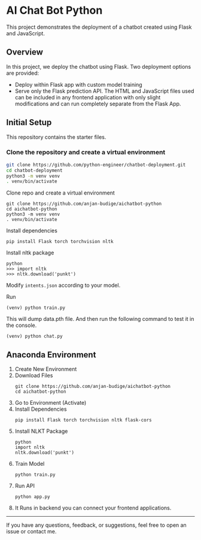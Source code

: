 # AI Chat Bot Python

This project demonstrates the deployment of a chatbot created using Flask and JavaScript.

## Overview

In this project, we deploy the chatbot using Flask. Two deployment options are provided:

- Deploy within Flask app with custom model training
- Serve only the Flask prediction API. The HTML and JavaScript files used can be included in any frontend application with only slight modifications and can run completely separate from the Flask App.

## Initial Setup

This repository contains the starter files.

### Clone the repository and create a virtual environment

```bash
git clone https://github.com/python-engineer/chatbot-deployment.git
cd chatbot-deployment
python3 -m venv venv
. venv/bin/activate
```

Clone repo and create a virtual environment
```
git clone https://github.com/anjan-budige/aichatbot-python
cd aichatbot-python
python3 -m venv venv
. venv/bin/activate
```
Install dependencies

```
pip install Flask torch torchvision nltk
```

Install nltk package

```
python
>>> import nltk
>>> nltk.download('punkt')
```

Modify `intents.json` according to your model.

Run

```
(venv) python train.py
```

This will dump data.pth file. And then run
the following command to test it in the console.

```
(venv) python chat.py
```


## Anaconda Environment

1. Create New Environment
2. Download Files
   ```
   git clone https://github.com/anjan-budige/aichatbot-python
   cd aichatbot-python
   ```
3. Go to Environment (Activate)
4. Install Dependencies
   ```
   pip install Flask torch torchvision nltk flask-cors
   ```
5. Install NLKT Package
   ```
   python
   import nltk
   nltk.download('punkt')
   ```
6. Train Model
   ```
   python train.py
   ```
7. Run API
   ```
   python app.py
   ```
8. It Runs in backend you can connect your frontend applications.

---

If you have any questions, feedback, or suggestions, feel free to open an issue or contact me.


